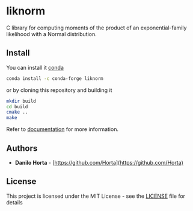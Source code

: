 # liknorm

C library for computing moments of the product of an
exponential-family likelihood with a Normal distribution.

## Install

You can install it
[conda](http://conda.pydata.org/docs/index.html)

```bash
conda install -c conda-forge liknorm
```

or by cloning this repository and building it

```bash
mkdir build
cd build
cmake ..
make
```

Refer to [documentation](http://liknorm.readthedocs.io/en/latest/)
for more information.

## Authors

* **Danilo Horta** - [https://github.com/Horta](https://github.com/Horta)

## License

This project is licensed under the MIT License - see the
[LICENSE](LICENSE) file for details
